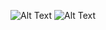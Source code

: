 ![Alt Text](https://media.giphy.com/media/vFKqnCdLPNOKc/giphy.gif)
![Alt Text]([https://media.giphy.com/media/vFKqnCdLPNOKc/giphy.gif](https://media3.giphy.com/media/SYLrXxWtyZaO9SB4ig/giphy.gif?cid=ecf05e47xp1zl7y9z8z978ng038xcuelu40rnkt76o1pxiot&ep=v1_gifs_search&rid=giphy.gif&ct=g)https://media3.giphy.com/media/SYLrXxWtyZaO9SB4ig/giphy.gif?cid=ecf05e47xp1zl7y9z8z978ng038xcuelu40rnkt76o1pxiot&ep=v1_gifs_search&rid=giphy.gif&ct=g)
